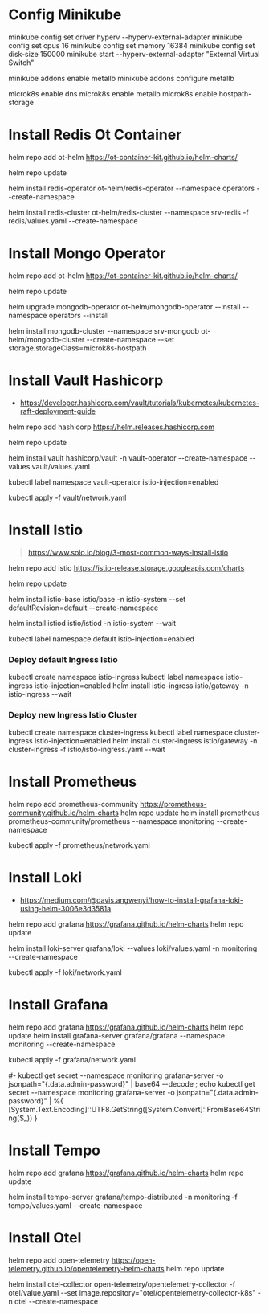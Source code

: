 # Config Minikube
minikube config set driver hyperv  --hyperv-external-adapter
minikube config set cpus 16
minikube config set memory 16384
minikube config set disk-size 150000
minikube start --hyperv-external-adapter "External Virtual Switch"

minikube addons enable metallb
minikube addons configure metallb


microk8s enable dns
microk8s enable metallb
microk8s enable hostpath-storage



# Install Redis Ot Container

helm repo add ot-helm https://ot-container-kit.github.io/helm-charts/

helm repo update

helm install redis-operator ot-helm/redis-operator --namespace operators --create-namespace

helm install redis-cluster ot-helm/redis-cluster --namespace srv-redis -f redis/values.yaml --create-namespace

# Install Mongo Operator

helm repo add ot-helm https://ot-container-kit.github.io/helm-charts/

helm repo update

helm upgrade mongodb-operator ot-helm/mongodb-operator --install --namespace operators --install

helm install mongodb-cluster --namespace srv-mongodb ot-helm/mongodb-cluster --create-namespace --set storage.storageClass=microk8s-hostpath


# Install Vault Hashicorp

- https://developer.hashicorp.com/vault/tutorials/kubernetes/kubernetes-raft-deployment-guide

helm repo add hashicorp https://helm.releases.hashicorp.com

helm repo update

helm install vault hashicorp/vault -n vault-operator --create-namespace --values vault/values.yaml

kubectl label namespace vault-operator istio-injection=enabled


kubectl apply -f vault/network.yaml

# Install Istio
> https://www.solo.io/blog/3-most-common-ways-install-istio

helm repo add istio https://istio-release.storage.googleapis.com/charts

helm repo update

helm install istio-base istio/base -n istio-system --set defaultRevision=default --create-namespace

helm install istiod istio/istiod -n istio-system --wait

kubectl label namespace default istio-injection=enabled

### Deploy default Ingress Istio
kubectl create namespace istio-ingress
kubectl label namespace istio-ingress istio-injection=enabled
helm install istio-ingress istio/gateway -n istio-ingress --wait


### Deploy new Ingress Istio Cluster
kubectl create namespace cluster-ingress
kubectl label namespace cluster-ingress istio-injection=enabled
helm install cluster-ingress istio/gateway -n cluster-ingress -f istio/istio-ingress.yaml --wait

# Install Prometheus

helm repo add prometheus-community https://prometheus-community.github.io/helm-charts
helm repo update
helm install prometheus prometheus-community/prometheus --namespace monitoring --create-namespace

kubectl apply -f prometheus/network.yaml

# Install Loki
- https://medium.com/@davis.angwenyi/how-to-install-grafana-loki-using-helm-3006e3d3581a

helm repo add grafana https://grafana.github.io/helm-charts
helm repo update

helm install loki-server grafana/loki --values loki/values.yaml -n monitoring --create-namespace

kubectl apply -f loki/network.yaml

# Install Grafana

helm repo add grafana https://grafana.github.io/helm-charts
helm repo update
helm install grafana-server grafana/grafana --namespace monitoring --create-namespace


kubectl apply -f grafana/network.yaml

#- kubectl get secret --namespace monitoring grafana-server -o jsonpath="{.data.admin-password}" | base64 --decode ; echo
kubectl get secret --namespace monitoring grafana-server -o jsonpath="{.data.admin-password}" | %{ [System.Text.Encoding]::UTF8.GetString([System.Convert]::FromBase64String($_)) }

# Install Tempo

helm repo add grafana https://grafana.github.io/helm-charts
helm repo update

helm install tempo-server grafana/tempo-distributed -n monitoring -f tempo/values.yaml --create-namespace



# Install Otel

helm repo add open-telemetry https://open-telemetry.github.io/opentelemetry-helm-charts
helm repo update

helm install otel-collector open-telemetry/opentelemetry-collector -f otel/value.yaml --set image.repository="otel/opentelemetry-collector-k8s" -n otel --create-namespace 


